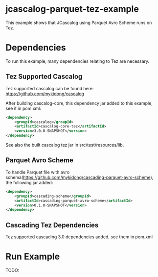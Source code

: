 # jcascalog-parquet-tez-example
This example shows that JCascalog using Parquet Avro Scheme runs on Tez.

# Dependencies
To run this example, many dependencies relating to Tez are necessary.

## Tez Supported Cascalog
Tez supported cascalog can be found here: https://github.com/mykidong/cascalog

After building cascalog-core, this dependency jar added to this example, see it in pom.xml:

```xml
<dependency>
	<groupId>cascalog</groupId>
	<artifactId>cascalog-core-tez</artifactId>
	<version>3.0.0-SNAPSHOT</version>
</dependency>
```
See also the built cascalog tez jar in src/test/resources/lib.


## Parquet Avro Scheme
To handle Parquet file with avro schema(https://github.com/mykidong/cascading-parquet-avro-scheme), the following jar added:

```xml
<dependency>
	<groupId>cascading-scheme</groupId>
	<artifactId>cascading-parquet-avro-scheme</artifactId>
	<version>0.1.0-SNAPSHOT</version>
</dependency>
```

## Cascading Tez Dependencies
Tez supported cascading 3.0 dependencies added, see them in pom.xml


# Run Example
TODO: 
